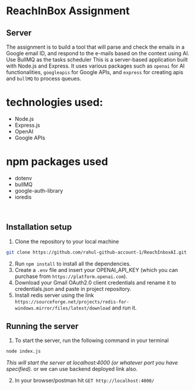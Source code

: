 # ReachInBox Assignment

## Server
The assignment is to build a tool that will parse and check the emails in a Google email ID, and
respond to the e-mails based on the context using AI. Use BullMQ as the tasks scheduler
This is a server-based application built with Node.js and Express. It uses various packages such as  `openai` for AI functionalities, `googleapis` for Google APIs, and `express` for creating apis and `bullMQ` to process queues.

# technologies used:
- Node.js
- Express.js
- OpenAI
- Google APIs
# npm packages used
- dotenv
- bullMQ
- google-auth-library
- ioredis
<br>

## Installation setup
1. Clone the repository to your local machine
```bash
git clone https://github.com/rahul-github-account-1/ReachInboxAI.git
```
2. Run `npm install` to install all the dependencies.
3. Create a `.env` file and insert your OPENAI_API_KEY (which you can purchase from ```https://platform.openai.com```).
4. Download your Gmail OAuth2.0 client credentials and rename it to credentials.json and paste in project repository.
5. Install redis server using the link ``` https://sourceforge.net/projects/redis-for-windows.mirror/files/latest/download ``` and run it.

## Running the server
1. To start the server, run the following command in your terminal
```bash
node index.js
```
*This will start the server at localhost:4000 (or whatever port you have specified).*
or we can use backend deployed link also.

2. In your browser/postman hit  `GET http://localhost:4000/`
